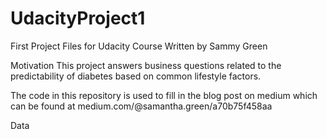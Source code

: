 # UdacityProject1
First Project Files for Udacity Course
Written by Sammy Green

Motivation
This project answers business questions related to the predictability of diabetes based on common lifestyle factors. 

The code in this repository is used to fill in the blog post on medium which can be found at 
medium.com/@samantha.green/a70b75f458aa

Data

